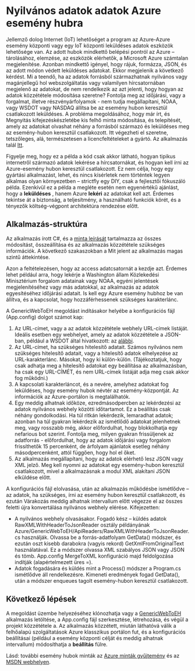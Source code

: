 <properties
    pageTitle="Nyilvános adatok adatok Azure esemény hubra |} Microsoft Azure"
    description="Webes minta importálása esemény hubokon áttekintése"
    services="event-hubs"
    documentationCenter="na"
    authors="spyrossak"
    manager="timlt"
    editor=""/>

<tags 
    ms.service="event-hubs"
    ms.devlang="na"
    ms.topic="article"
    ms.tgt_pltfrm="na"
    ms.workload="na"
    ms.date="08/25/2016"
    ms.author="spyros;sethm" />

# <a name="pulling-public-data-into-azure-event-hubs"></a>Nyilvános adatok adatok Azure esemény hubra

Jellemző dolog Internet (IoT) lehetőséget a program az Azure-Azure esemény központi vagy egy IoT központi leküldéses adatok eszközök lehetősége van. Az adott hubok mindkettő belépési pontról az Azure – tárolásához, elemzése, az eszközök elérhetők, a Microsoft Azure számtalan megjelenítése. Azonban mindkettő igényel, hogy rájuk, formázza, JSON, és az adott módon védett leküldéses adatokat. Ekkor megjelenik a következő kérdést. Mi a teendő, ha az adatok forrásból származhatnak nyilvános vagy magánjellegű hol webszolgáltatás vagy valamilyen hírcsatornában megjelenő az adatokat, de nem rendelkezik az azt jelenti, hogy hogyan az adatok közzététele módosítása szeretne? Fontolja meg az időjárási, vagy a forgalmat, illetve részvényárfolyamok - nem tudja megállapítani, NOAA, vagy WSDOT vagy NASDAQ állítsa be az esemény hubon keresztül csatlakozott leküldéses. A probléma megoldásához, hogy már írt, és Megnyitás kifejezéskészletébe kis felhő minta módosítása, és telepítését, amely az adatokat olvashat néhány a forrásból származó és leküldéses meg az esemény-hubon keresztül csatlakozott. Itt végezheti el szeretne, tetszőleges, alá, természetesen a licencfeltételeket a gyártó. Az alkalmazás talál [Itt](https://azure.microsoft.com/documentation/samples/event-hubs-dotnet-importfromweb/).

Figyelje meg, hogy ez a példa a kód csak akkor látható, hogyan tipikus internetről származó adatok lekérése a hírcsatornákat, és hogyan kell írni az Azure-esemény hubon keresztül csatlakozott. Ez nem célja, hogy egy gyártási alkalmazást, lehet, és nincs kísérletek nem történtek legyen alkalmas olyan környezetben – strictfly egy DIY, csak a fejlesztői fókuszáló példa. Ezenkívül ez a példa a megléte esetén nem egyenértékű ajánlást, hogy a **leküldéses** , hanem Azure **lekéri** az adatokat kell azt. Érdemes tekintse át a biztonság, a teljesítmény, a használható funkciók körét, és a tényezők költség-végpont architektúra rendezése előtt.

## <a name="application-structure"></a>Alkalmazás-struktúra

Az alkalmazás írott C#, és a [minta leírását](https://azure.microsoft.com/documentation/samples/event-hubs-dotnet-importfromweb/) tartalmazza az összes módosítást, összeállítása és az alkalmazás közzététele szükséges információk. A következő szakaszokban a Mit jelent az alkalmazás magas szintű áttekintése.

Azon a feltételezésen, hogy az access adatcsatornát a kezdje azt. Érdemes lehet például arra, hogy lekérje a Washington állam Közlekedési Minisztérium forgalom adatainak vagy NOAA, egyéni jelentések megjelenítéséhez vagy más adatokkal, az alkalmazás az adatok egyesítéséhez időjárási adatait. Is kell egy Azure esemény hubhoz be van állítva, és a kapcsolat, hogy hozzáférhessenek szükséges karakterlánc.

A GenericWebToEH megoldást indításakor helyébe a konfigurációs fájl (App.config) dolgot számot kap:

1. Az URL-címet, vagy a az adatok közzététele webhely URL-címek listáját. Ideális esetben egy webhelyet, amely az adatok közzététele a JSON-ban, például a WSDOT által hivatkozott: az [alábbi](http://www.wsdot.wa.gov/Traffic/api/). 
2. Az URL-címet, ha szükséges hitelesítő adatait. Számos nyilvános nem szükséges hitelesítő adatait, vagy a hitelesítő adatok elhelyezése az URL-karakterlánc. Másokat, hogy ki külön-külön. (Tájékoztatjuk, hogy csak adhatja meg a hitelesítő adatokat egy beállítása az alkalmazásban, ha csak egy URL-CÍMÉT, és nem URL-címek listáját adja meg csak akkor fog működni.)
3. A kapcsolati karakterláncot, és a nevére, amelyhez adatokat fog leküldéses, hogy esemény hubok névtér az esemény-központját. Az információk az Azure-portálon is megtalálhatók.
4. Egy meddig alhatnak időköze, ezredmásodpercben az lekérdezési az adatok nyilvános webhely közötti időtartamot. Ez a beállítás csak néhány gondolkodási. Ha túl ritkán lekérdezik, lemaradhat adatok; azonban ha túl gyakran lekérdezik az ismétlődő adatokat jelenhetnek meg, vagy rosszabb még, akkor előfordulhat, hogy blokkolhatja egy nefarious bot szerint. Fontolja meg, milyen gyakran frissüljenek az adatforrás - előfordulhat, hogy az adatok időjárási vagy forgalom frissíthetők 15 percenként, de árfolyam ajánlatok esetleg néhány másodpercenként, attól függően, hogy hol el őket. 
5. Az alkalmazás megállapítani, hogy az adatok elérhető lesz JSON vagy XML jelző. Meg kell nyomni az adatokat egy esemény-hubon keresztül csatlakozott, mivel a alkalmazásnak a modul XML alakítani JSON elküldése előtt.

A konfigurációs fájl elolvasása, után az alkalmazás működésbe ismétlődve – az adatok, ha szükséges, írni az esemény hubon keresztül csatlakozott, és ezután Várakozás meddig alhatnak intervallum előtt végezze el az összes feletti újra konvertálása nyilvános webhely elérése. Kifejezetten:

  * A nyilvános webhely olvasásakor. Fogadó kész – küldés adatok RawXMLWithHeaderToJsonReader osztály példányának Azure/GenericWebToEH/ApiReaders/RawXMLWithHeaderToJsonReader.cs használják. Olvassa be a forrás-adatfolyam GetData() módszer, és ezután oszt kisebb darabokra (vagyis rekord) GetXmlFromOriginalText használatával. 
  Ez a módszer olvassa XML szabályos JSON vagy JSON és tömb. App.config MergeToXML konfiguráció majd feldolgozása indítják (alapértelmezett üres =).
  * Adatok fogadására és küldés mint a Process() módszer a Program.cs ismétlődve áll rendelkezésre. 
  Kimeneti eredmények fogad GetData(), után a módszer enqueues tagolt esemény-hubon keresztül csatlakozott.

## <a name="next-steps"></a>Következő lépések

A megoldást üzembe helyezéséhez klónozhatja vagy a [GenericWebToEH](https://azure.microsoft.com/documentation/samples/event-hubs-dotnet-importfromweb/) alkalmazás letöltése, a App.config fájl szerkesztése, létrehozása, és végül a projekt közzététele a. Az alkalmazás közzétett, miután láthatóvá válik a felhőalapú szolgáltatások Azure klasszikus portálon fut, és a konfigurációs beállításai (például a esemény központi célját és meddig alhatnak intervallum) módosíthatja a **beállítás** fülre.

Lásd: további esemény hubok minták az [Azure minták gyűjtemény](https://azure.microsoft.com/documentation/samples/?service=event-hubs) és az [MSDN webhelyen](https://code.msdn.microsoft.com/site/search?query=event%20hubs&f%5B0%5D.Value=event%20hubs&f%5B0%5D.Type=SearchText&ac=5).
